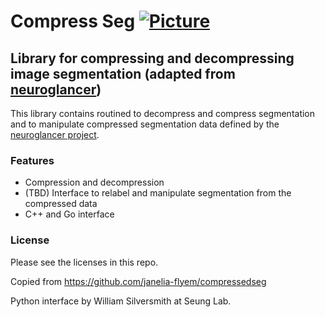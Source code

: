 # Compress Seg [![Picture](https://raw.github.com/janelia-flyem/janelia-flyem.github.com/master/images/HHMI_Janelia_Color_Alternate_180x40.png)](http://www.janelia.org)
## Library for compressing and decompressing image segmentation (adapted from [neuroglancer](https://github.com/google/neuroglancer))

This library contains routined to decompress and compress segmentation and to manipulate compressed segmentation data defined by the [neuroglancer project](https://github.com/google/neuroglancer/blob/master/src/neuroglancer/sliceview/compressed_segmentation/README.md).

### Features

* Compression and decompression
* (TBD) Interface to relabel and manipulate segmentation from the compressed data
* C++ and Go interface

### License

Please see the licenses in this repo.

Copied from https://github.com/janelia-flyem/compressedseg

Python interface by William Silversmith at Seung Lab.